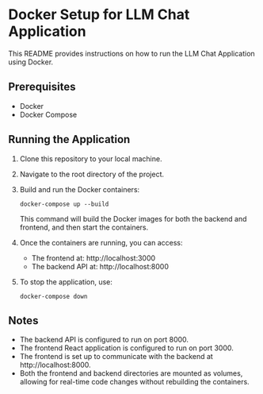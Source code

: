 # Docker Setup for LLM Chat Application

This README provides instructions on how to run the LLM Chat Application using Docker.

## Prerequisites

- Docker
- Docker Compose

## Running the Application

1. Clone this repository to your local machine.

2. Navigate to the root directory of the project.

3. Build and run the Docker containers:

   ```
   docker-compose up --build
   ```

   This command will build the Docker images for both the backend and frontend, and then start the containers.

4. Once the containers are running, you can access:
   - The frontend at: http://localhost:3000
   - The backend API at: http://localhost:8000

5. To stop the application, use:

   ```
   docker-compose down
   ```

## Notes

- The backend API is configured to run on port 8000.
- The frontend React application is configured to run on port 3000.
- The frontend is set up to communicate with the backend at http://localhost:8000.
- Both the frontend and backend directories are mounted as volumes, allowing for real-time code changes without rebuilding the containers.